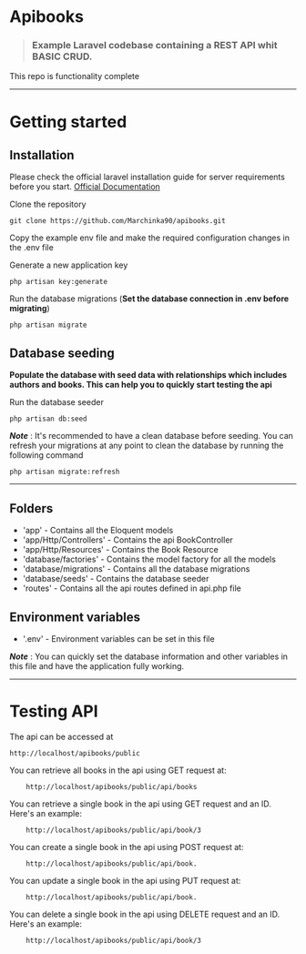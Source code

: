# Apibooks

> ### Example Laravel codebase containing a REST API whit BASIC CRUD.

This repo is functionality complete

----------

# Getting started

## Installation

Please check the official laravel installation guide for server requirements before you start. [Official Documentation](https://laravel.com/docs/5.8/installation#installation)


Clone the repository		
   
   	git clone https://github.com/Marchinka90/apibooks.git

Copy the example env file and make the required configuration changes in the .env file

Generate a new application key

    php artisan key:generate

Run the database migrations (**Set the database connection in .env before migrating**)

    php artisan migrate
    
## Database seeding

**Populate the database with seed data with relationships which includes authors and books. This can help you to quickly start testing the api**

Run the database seeder

    php artisan db:seed

***Note*** : It's recommended to have a clean database before seeding. You can refresh your migrations at any point to clean the database by running the following command

    php artisan migrate:refresh

----------

## Folders

- 'app' - Contains all the Eloquent models
- 'app/Http/Controllers' - Contains the api BookController
- 'app/Http/Resources' - Contains the Book Resource
- 'database/factories' - Contains the model factory for all the models
- 'database/migrations' - Contains all the database migrations
- 'database/seeds' - Contains the database seeder
- 'routes' - Contains all the api routes defined in api.php file

## Environment variables

- '.env' - Environment variables can be set in this file

***Note*** : You can quickly set the database information and other variables in this file and have the application fully working.

----------

# Testing API

The api can be accessed at

    http://localhost/apibooks/public

You can retrieve all books in the api using GET request at:

		http://localhost/apibooks/public/api/books 

You can retrieve a single book in the api using GET request and an ID. Here's an example:
	
		http://localhost/apibooks/public/api/book/3

You can create a single book in the api using POST request at:

		http://localhost/apibooks/public/api/book.

You can update a single book in the api using PUT request at:

		http://localhost/apibooks/public/api/book.	

You can delete a single book in the api using DELETE request and an ID. Here's an example:

		http://localhost/apibooks/public/api/book/3




 